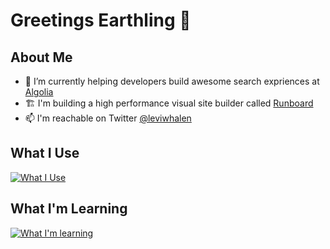 # Greetings Earthling 🖖

## About Me
- 🔭 I’m currently helping developers build awesome search expriences at [Algolia](https://www.algolia.com/)
- 🏗 I'm building a high performance visual site builder called [Runboard](https://github.com/runboard-app)
- 📫 I'm reachable on Twitter [@leviwhalen](https://twitter.com/LeviWhalen)


## What I Use

[![What I Use](https://skillicons.dev/icons?i=ts,react,vite,nuxt,tailwind,supabase,workers)](https://skillicons.dev)

## What I'm Learning
[![What I'm learning](https://skillicons.dev/icons?i=kubernetes)](https://skillicons.dev)
